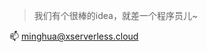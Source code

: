 > 我们有个很棒的idea，就差一个程序员儿~

📫 [minghua@xserverless.cloud](mailto:minghua@xserverless.cloud?subject=说说看你的IDEA)



<!--
**xserverless/xserverless** is a ✨ _special_ ✨ repository because its `README.md` (this file) appears on your GitHub profile.

Here are some ideas to get you started:

- 🔭 I’m currently working on ...
- 🌱 I’m currently learning ...
- 👯 I’m looking to collaborate on ...
- 🤔 I’m looking for help with ...
- 💬 Ask me about ...
- 📫 How to reach me: ...
- 😄 Pronouns: ...
- ⚡ Fun fact: ...
-->
